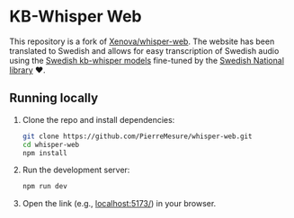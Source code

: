 # KB-Whisper Web

This repository is a fork of [Xenova/whisper-web](https://github.com/xenova/whisper-web). The website has been translated to Swedish and allows for easy transcription of Swedish audio using the [Swedish kb-whisper models](https://huggingface.co/KBLab/kb-whisper-tiny) fine-tuned by the [Swedish National library](https://www.kb.se/samverkan-och-utveckling/nytt-fran-kb/nyheter-samverkan-och-utveckling/2025-02-20-valtranad-ai-modell-forvandlar-tal-till-text.html) ♥️.

## Running locally

1. Clone the repo and install dependencies:

    ```bash
    git clone https://github.com/PierreMesure/whisper-web.git
    cd whisper-web
    npm install
    ```

2. Run the development server:

    ```bash
    npm run dev
    ```

3. Open the link (e.g., [localhost:5173/](http://localhost:5173/)) in your browser.
